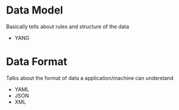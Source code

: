# Data Model  
Basically tells about rules and structure of the data  

* YANG 


# Data Format  
Talks about the format of data a application/machine can understand  

* YAML
* JSON
* XML